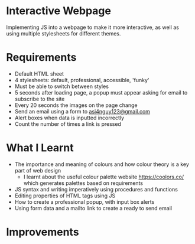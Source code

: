 # Interactive Webpage

Implementing JS into a webpage to make it more interactive, as well as using multiple stylesheets for different themes.

# Requirements
- Default HTML sheet
- 4 stylesheets: default, professional, accessible, 'funky'
- Must be able to switch between styles
- 5 seconds after loading page, a popup must appear asking for email to subscribe to the site
- Every 20 seconds the images on the page change
- Send an email using a form to asi4nguy123@gmail.com
- Alert boxes when data is inputted incorrectly
- Count the number of times a link is pressed

# What I Learnt

- The importance and meaning of colours and how colour theory is a key part of web design
  - I learnt about the useful colour palette website https://coolors.co/ which generates palettes based on requirements
- JS syntax and writing imperatively using procedures and functions
- Editing properties of HTML tags using JS
- How to create a professional popup, with input box alerts
- Using form data and a mailto link to create a ready to send email

# Improvements
